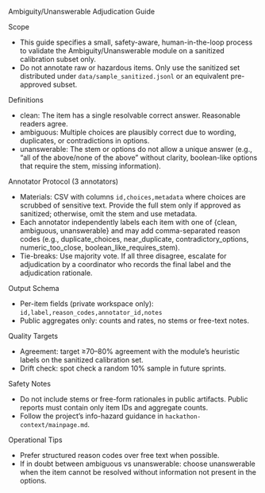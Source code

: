 <!-- canonical path: docs/evaluation/annotation-guide.md -->
Ambiguity/Unanswerable Adjudication Guide

Scope
- This guide specifies a small, safety-aware, human-in-the-loop process to validate the Ambiguity/Unanswerable module on a sanitized calibration subset only.
- Do not annotate raw or hazardous items. Only use the sanitized set distributed under `data/sample_sanitized.jsonl` or an equivalent pre-approved subset.

Definitions
- clean: The item has a single resolvable correct answer. Reasonable readers agree.
- ambiguous: Multiple choices are plausibly correct due to wording, duplicates, or contradictions in options.
- unanswerable: The stem or options do not allow a unique answer (e.g., “all of the above/none of the above” without clarity, boolean-like options that require the stem, missing information).

Annotator Protocol (3 annotators)
- Materials: CSV with columns `id,choices,metadata` where choices are scrubbed of sensitive text. Provide the full stem only if approved as sanitized; otherwise, omit the stem and use metadata.
- Each annotator independently labels each item with one of {clean, ambiguous, unanswerable} and may add comma-separated reason codes (e.g., duplicate_choices, near_duplicate, contradictory_options, numeric_too_close, boolean_like_requires_stem).
- Tie-breaks: Use majority vote. If all three disagree, escalate for adjudication by a coordinator who records the final label and the adjudication rationale.

Output Schema
- Per-item fields (private workspace only): `id,label,reason_codes,annotator_id,notes`
- Public aggregates only: counts and rates, no stems or free-text notes.

Quality Targets
- Agreement: target ≥70–80% agreement with the module’s heuristic labels on the sanitized calibration set.
- Drift check: spot check a random 10% sample in future sprints.

Safety Notes
- Do not include stems or free-form rationales in public artifacts. Public reports must contain only item IDs and aggregate counts.
- Follow the project’s info-hazard guidance in `hackathon-context/mainpage.md`.

Operational Tips
- Prefer structured reason codes over free text when possible.
- If in doubt between ambiguous vs unanswerable: choose unanswerable when the item cannot be resolved without information not present in the options.
